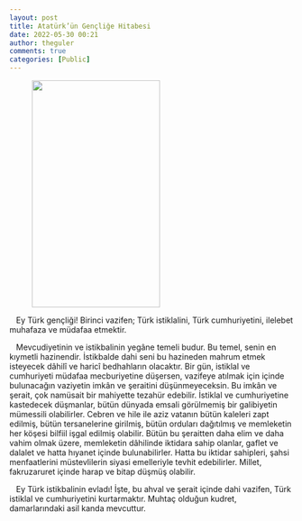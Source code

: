 ```yaml
---
layout: post
title: Atatürk’ün Gençliğe Hitabesi
date: 2022-05-30 00:21
author: theguler
comments: true
categories: [Public]
---
```

<!-- wp:image {"id":3320,"width":227,"height":403,"sizeSlug":"large","linkDestination":"none"} -->
<figure class="wp-block-image size-large is-resized"><img src="https://farukguler.com/assets/post_images/buyukturk2.jpg?w=576" alt="" class="wp-image-3320" width="227" height="403" /></figure>
<!-- /wp:image -->

<!-- wp:paragraph -->
<p>&nbsp;&nbsp; Ey Türk gençliği! Birinci vazifen; Türk istiklalini, Türk cumhuriyetini, ilelebet muhafaza ve müdafaa etmektir.</p>
<!-- /wp:paragraph -->

<!-- wp:paragraph -->
<p>&nbsp; &nbsp;Mevcudiyetinin ve istikbalinin yegâne temeli budur. Bu temel, senin en kıymetli hazinendir. İstikbalde dahi seni bu hazineden mahrum etmek isteyecek dâhilî ve haricî bedhahların olacaktır. Bir gün, istiklal ve cumhuriyeti müdafaa mecburiyetine düşersen, vazifeye atılmak için içinde bulunacağın vaziyetin imkân ve şeraitini düşünmeyeceksin. Bu imkân ve şerait, çok namüsait bir mahiyette tezahür edebilir. İstiklal ve cumhuriyetine kastedecek düşmanlar, bütün dünyada emsali görülmemiş bir galibiyetin mümessili olabilirler. Cebren ve hile ile aziz vatanın bütün kaleleri zapt edilmiş, bütün tersanelerine girilmiş, bütün orduları dağıtılmış ve memleketin her köşesi bilfiil işgal edilmiş olabilir. Bütün bu şeraitten daha elim ve daha vahim olmak üzere, memleketin dâhilinde iktidara sahip olanlar, gaflet ve dalalet ve hatta hıyanet içinde bulunabilirler. Hatta bu iktidar sahipleri, şahsi menfaatlerini müstevlilerin siyasi emelleriyle tevhit edebilirler. Millet, fakruzaruret içinde harap ve bitap düşmüş olabilir.</p>
<!-- /wp:paragraph -->

<!-- wp:paragraph -->
<p>&nbsp;&nbsp; Ey Türk istikbalinin evladı! İşte, bu ahval ve şerait içinde dahi vazifen, Türk istiklal ve cumhuriyetini kurtarmaktır. Muhtaç olduğun kudret, damarlarındaki asil kanda mevcuttur.</p>
<!-- /wp:paragraph -->
